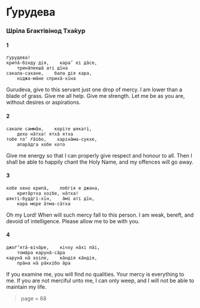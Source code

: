 # Ґурудева

### Шрīла Бгактівінод Тха̄кур

#### 1

    ґурудева!
    крипа̄-бінду дія,    кара’ еі да̄се,
        трина̄пекша̄ аті дīна
    сакала-сахане,    бала дія кара,
        ніджа-ма̄не сприха̄-хīна

Gurudeva, give to this servant just one drop of mercy. I am lower than a blade of grass. Give me all help. Give me strength. Let me be as you are, without desires or aspirations.

#### 2

    сакале самма̄н,    коріте шякаті,
        дехо на̄тха! ятха̄ ятха
    тобе то’ ґа̄ібо,    харіна̄ма-сукхе,
        апара̄дга хобе хото

Give me energy so that I can properly give respect and honour to all. Then I shall be able to happily chant the Holy Name, and my offences will go away.

#### 3

    кобе хено крипа̄,    лобгія е джана,
        крита̄ртха хоібе, на̄тха!
    шякті-буддгі-хīн,    а̄мі аті дīн,
        кара море а̄тма-са̄тха

Oh my Lord! When will such mercy fall to this person. I am weak, bereft, and devoid of intelligence. Please allow me to be with you.

#### 4

    джоґʼята̄-віча̄ре,    кічху на̄хі па̄і,
        тома̄ра каруна̄-са̄ра
    каруна̄ на̄ хоіле,    ка̄ндія ка̄ндія,
        пра̄на на̄ ра̄кхібо а̄ра

If you examine me, you will find no qualities. Your mercy is everything to me. If you are not merciful unto me, I can only weep, and I will not be able to maintain my life.


> page = 68